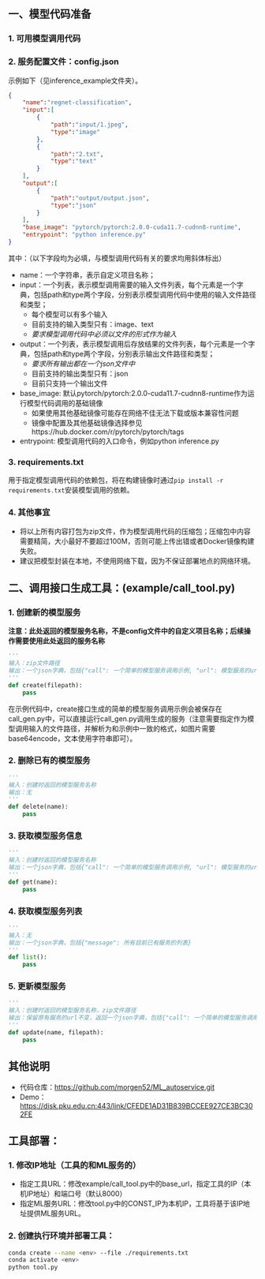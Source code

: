 
## 一、模型代码准备

### 1. 可用模型调用代码

### 2. 服务配置文件：config.json

示例如下（见inference_example文件夹）。
```json
{
    "name":"regnet-classification",
    "input":[
        {
            "path":"input/1.jpeg",
            "type":"image"
        },
        {
            "path":"2.txt",
            "type":"text"
        }
    ],
    "output":[
        {
            "path":"output/output.json",
            "type":"json"
        }
    ],
    "base_image": "pytorch/pytorch:2.0.0-cuda11.7-cudnn8-runtime",
    "entrypoint": "python inference.py"
}
```

其中：（以下字段均为必填，与模型调用代码有关的要求均用斜体标出）
- name：一个字符串，表示自定义项目名称；
- input：一个列表，表示模型调用需要的输入文件列表，每个元素是一个字典，包括path和type两个字段，分别表示模型调用代码中使用的输入文件路径和类型；
    - 每个模型可以有多个输入
    - 目前支持的输入类型只有：image、text
    - *要求模型调用代码中必须以文件的形式作为输入*
- output：一个列表，表示模型调用后存放结果的文件列表，每个元素是一个字典，包括path和type两个字段，分别表示输出文件路径和类型；
    - *要求所有输出都在一个json文件中*
    - 目前支持的输出类型只有：json
    - 目前只支持一个输出文件
- base_image: 默认pytorch/pytorch:2.0.0-cuda11.7-cudnn8-runtime作为运行模型代码调用的基础镜像
    - 如果使用其他基础镜像可能存在网络不佳无法下载或版本兼容性问题
    - 镜像中配置及其他基础镜像选择参见https://hub.docker.com/r/pytorch/pytorch/tags
- entrypoint: 模型调用代码的入口命令，例如python inference.py

### 3. requirements.txt
用于指定模型调用代码的依赖包，将在构建镜像时通过```pip install -r requirements.txt```安装模型调用的依赖。

### 4. 其他事宜

- 将以上所有内容打包为zip文件，作为模型调用代码的压缩包；压缩包中内容需要精简，大小最好不要超过100M，否则可能上传出错或者Docker镜像构建失败。
- 建议把模型封装在本地，不使用网络下载，因为不保证部署地点的网络环境。

## 二、调用接口生成工具：(example/call_tool.py)

### 1. 创建新的模型服务

**注意：此处返回的模型服务名称，不是config文件中的自定义项目名称；后续操作需要使用此处返回的服务名称**

```python
'''
输入：zip文件路径
输出：一个json字典，包括{"call": 一个简单的模型服务调用示例, "url": 模型服务的url, "name": 模型服务的名称}
'''
def create(filepath):
    pass
```

在示例代码中，create接口生成的简单的模型服务调用示例会被保存在call_gen.py中，可以直接运行call_gen.py调用生成的服务（注意需要指定作为模型调用输入的文件路径，并解析为和示例中一致的格式，如图片需要base64encode，文本使用字符串即可）。

### 2. 删除已有的模型服务
    
```python
'''
输入：创建时返回的模型服务名称
输出：无
'''
def delete(name):
    pass
```

### 3. 获取模型服务信息

```python
'''
输入：创建时返回的模型服务名称
输出：一个json字典，包括{"call": 一个简单的模型服务调用示例, "url": 模型服务的url, "name": 模型服务的名称}
'''
def get(name):
    pass
```

### 4. 获取模型服务列表

```python
'''
输入：无
输出：一个json字典，包括{"message": 所有目前已有服务的列表}
'''
def list():
    pass
```

### 5. 更新模型服务
    
```python
'''
输入：创建时返回的模型服务名称，zip文件路径
输出：保留原有服务的url不变，返回一个json字典，包括{"call": 一个简单的模型服务调用示例, "url": 模型服务的url, "name": 模型服务的名称}
'''
def update(name, filepath):
    pass
```

## 其他说明

- 代码仓库：https://github.com/morgen52/ML_autoservice.git
- Demo：https://disk.pku.edu.cn:443/link/CFEDE1AD31B839BCCEE927CE3BC302FE

## 工具部署：

### 1. 修改IP地址（工具的和ML服务的）
- 指定工具URL：修改example/call_tool.py中的base_url，指定工具的IP（本机IP地址）和端口号（默认8000）
- 指定ML服务URL：修改tool.py中的CONST_IP为本机IP，工具将基于该IP地址提供ML服务URL。

### 2. 创建执行环境并部署工具：

```bash
conda create --name <env> --file ./requirements.txt
conda activate <env>
python tool.py
```




